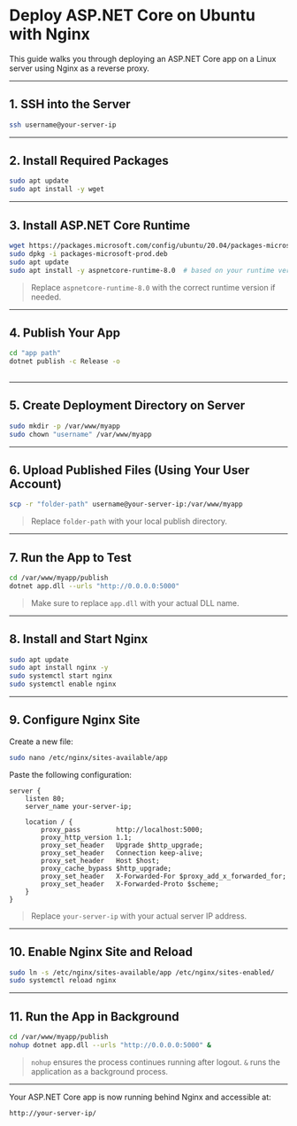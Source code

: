 
# Deploy ASP.NET Core on Ubuntu with Nginx

This guide walks you through deploying an ASP.NET Core app on a Linux server using Nginx as a reverse proxy.

---


## 1. SSH into the Server

```bash
ssh username@your-server-ip
```

---

## 2. Install Required Packages

```bash
sudo apt update
sudo apt install -y wget
```

---

## 3. Install ASP.NET Core Runtime

```bash
wget https://packages.microsoft.com/config/ubuntu/20.04/packages-microsoft-prod.deb -O packages-microsoft-prod.deb
sudo dpkg -i packages-microsoft-prod.deb
sudo apt update
sudo apt install -y aspnetcore-runtime-8.0  # based on your runtime version
```

> Replace `aspnetcore-runtime-8.0` with the correct runtime version if needed.

---

## 4. Publish Your App

```bash
cd "app path"
dotnet publish -c Release -o 
 
```

---

## 5. Create Deployment Directory on Server

```bash
sudo mkdir -p /var/www/myapp
sudo chown "username" /var/www/myapp
```

---

## 6. Upload Published Files (Using Your User Account)

```bash
scp -r "folder-path" username@your-server-ip:/var/www/myapp
```

> Replace `folder-path` with your local publish directory.

---

## 7. Run the App to Test

```bash
cd /var/www/myapp/publish
dotnet app.dll --urls "http://0.0.0.0:5000"
```

> Make sure to replace `app.dll` with your actual DLL name.

---

## 8. Install and Start Nginx

```bash
sudo apt update
sudo apt install nginx -y
sudo systemctl start nginx
sudo systemctl enable nginx
```

---

## 9. Configure Nginx Site

Create a new file:

```bash
sudo nano /etc/nginx/sites-available/app
```

Paste the following configuration:

```nginx
server {
    listen 80;
    server_name your-server-ip;

    location / {
        proxy_pass         http://localhost:5000;
        proxy_http_version 1.1;
        proxy_set_header   Upgrade $http_upgrade;
        proxy_set_header   Connection keep-alive;
        proxy_set_header   Host $host;
        proxy_cache_bypass $http_upgrade;
        proxy_set_header   X-Forwarded-For $proxy_add_x_forwarded_for;
        proxy_set_header   X-Forwarded-Proto $scheme;
    }
}
```

> Replace `your-server-ip` with your actual server IP address.

---

## 10. Enable Nginx Site and Reload

```bash
sudo ln -s /etc/nginx/sites-available/app /etc/nginx/sites-enabled/
sudo systemctl reload nginx
```

---

## 11. Run the App in Background

```bash
cd /var/www/myapp/publish
nohup dotnet app.dll --urls "http://0.0.0.0:5000" &
```

> `nohup` ensures the process continues running after logout.
> `&` runs the application as a background process.


---


Your ASP.NET Core app is now running behind Nginx and accessible at:

```text
http://your-server-ip/
```

